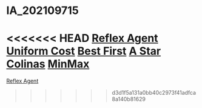 # IA_202109715

<<<<<<< HEAD
[Reflex Agent](https://Barahona1602.github.io/artificial_intelligence_js/01_reflex_agent.html)
[Uniform Cost](https://Barahona1602.github.io/artificial_intelligence_js/03_uniform_cost.html)
[Best First](https://Barahona1602.github.io/artificial_intelligence_js/04_bestfirst.html)
[A Star](https://Barahona1602.github.io/artificial_intelligence_js/05_astar.html)
[Colinas](https://Barahona1602.github.io/artificial_intelligence_js/07_colinas.html)
[MinMax](https://raphsilva.github.io/utilities/minimax_simulator)
=======
[Reflex Agent](https://Barahona1602.github.io/IA_202109715/01_reflex_agent.html)
>>>>>>> d3d1f5a131a0bb40c2973f41adfca8a140b81629
